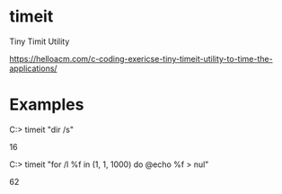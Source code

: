 # timeit
Tiny Timit Utility

https://helloacm.com/c-coding-exericse-tiny-timeit-utility-to-time-the-applications/

# Examples
C:\> timeit "dir /s"

16

C:\> timeit "for /l %f in (1, 1, 1000) do @echo %f > nul"

62
